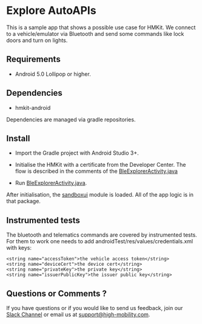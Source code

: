 # Explore AutoAPIs

This is a sample app that shows a possible use case for HMKit. We connect to a vehicle/emulator via
Bluetooth and send some commands like lock doors and turn on lights.

## Requirements

* Android 5.0 Lollipop or higher.

## Dependencies

* hmkit-android

Dependencies are managed via gradle repositories.

## Install

* Import the Gradle project with Android Studio 3+.

* Initialise the HMKit with a certificate from the Developer Center. The flow is described in the
comments of the [BleExplorerActivity.java](https://github.com/highmobility/hm-android-bluetooth-auto-api-explorer/blob/master/ble-explorer-app/src/main/java/com/highmobility/exploreautoapis/BleExplorerActivity.java#L33)

* Run [BleExplorerActivity.java](https://github.com/highmobility/hm-android-bluetooth-auto-api-explorer/blob/master/ble-explorer-app/src/main/java/com/highmobility/exploreautoapis/BleExplorerActivity.java#L21).

After initialisation, the [sandboxui](https://github.com/highmobility/hm-android-bluetooth-auto-api-explorer/tree/master/sandboxui/src/main/java/com/highmobility/sandboxui) module is loaded. All of the app logic is in that package.

## Instrumented tests

The bluetooth and telematics commands are covered by instrumented tests. For them to work one needs to 
add androidTest/res/values/credentials.xml with keys:

```
<string name="accessToken">the vehicle access token</string>
<string name="deviceCert">the device cert</string>
<string name="privateKey">the private key</string>
<string name="issuerPublicKey">the issuer public key</string>
```


## Questions or Comments ?

If you have questions or if you would like to send us feedback, join our [Slack Channel](https://slack.high-mobility.com/) or email us at [support@high-mobility.com](mailto:support@high-mobility.com).
